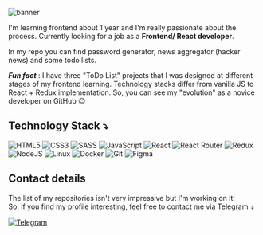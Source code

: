 ![banner](https://user-images.githubusercontent.com/91548310/195278626-dc77ae13-262b-419b-8a27-ad1d95f3ced4.png)

I'm learning frontend about 1 year and I'm really passionate about the process.
Currently looking for a job as a **Frontend/ React developer**.

In my repo you can find password generator, news aggregator (hacker news) and some todo lists.

***Fun fact*** : I have three "ToDo List" projects that I was designed at different stages of my frontend learning. Technology stacks differ from vanilla JS to React + Redux implementation. So, you can see my "evolution" as a novice developer on GitHub :blush:

## Technology Stack :arrow_heading_down:

![HTML5](https://img.shields.io/badge/html5-%23E34F26.svg?style=for-the-badge&logo=html5&logoColor=white)
![CSS3](https://img.shields.io/badge/css3-%231572B6.svg?style=for-the-badge&logo=css3&logoColor=white)
![SASS](https://img.shields.io/badge/SASS-hotpink.svg?style=for-the-badge&logo=SASS&logoColor=white)
![JavaScript](https://img.shields.io/badge/javascript-%23323330.svg?style=for-the-badge&logo=javascript&logoColor=%23F7DF1E)
![React](https://img.shields.io/badge/react-%2320232a.svg?style=for-the-badge&logo=react&logoColor=%2361DAFB)
![React Router](https://img.shields.io/badge/React_Router-CA4245?style=for-the-badge&logo=react-router&logoColor=white)
![Redux](https://img.shields.io/badge/redux-%23593d88.svg?style=for-the-badge&logo=redux&logoColor=white)
![NodeJS](https://img.shields.io/badge/node.js-6DA55F?style=for-the-badge&logo=node.js&logoColor=white)
![Linux](https://img.shields.io/badge/Linux-FCC624?style=for-the-badge&logo=linux&logoColor=black)
![Docker](https://img.shields.io/badge/docker-%230db7ed.svg?style=for-the-badge&logo=docker&logoColor=white)
![Git](https://img.shields.io/badge/git-%23F05033.svg?style=for-the-badge&logo=git&logoColor=white)
![Figma](https://img.shields.io/badge/figma-%23F24E1E.svg?style=for-the-badge&logo=figma&logoColor=white)

## Contact details

The list of my repositories isn't very impressive but I'm working on it!\
So, if you find my profile interesting, feel free to contact me via Telegram :arrow_heading_down:

<a href="https://t.me/i_itigecheva" target="_blank" > ![Telegram](https://img.shields.io/badge/Telegram-2CA5E0?style=for-the-badge&logo=telegram&logoColor=white) </a>
